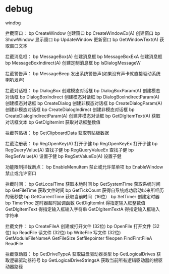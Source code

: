 # debug
windbg 

拦截窗口： 
bp CreateWindow 创建窗口 
bp CreateWindowEx(A) 创建窗口 
bp ShowWindow 显示窗口 
bp UpdateWindow 更新窗口 
bp GetWindowText(A) 获取窗口文本 

拦截消息框： 
bp MessageBox(A) 创建消息框 
bp MessageBoxExA 创建消息框 
bp MessageBoxIndirect(A) 创建定制消息框 
bp IsDialogMessageW 

拦截警告声： 
bp MessageBeep 发出系统警告声(如果没有声卡就直接驱动系统喇叭发声) 

拦截对话框： 
bp DialogBox 创建模态对话框 
bp DialogBoxParam(A) 创建模态对话框 
bp DialogBoxIndirect 创建模态对话框 
bp DialogBoxIndirectParam(A) 创建模态对话框 
bp CreateDialog 创建非模态对话框 
bp CreateDialogParam(A) 创建非模态对话框 
bp CreateDialogIndirect 创建非模态对话框 
bp CreateDialogIndirectParam(A) 创建非模态对话框 
bp GetDlgItemText(A) 获取对话框文本 
bp GetDlgItemInt 获取对话框整数值 

拦截剪贴板： 
bp GetClipboardData 获取剪贴板数据 

拦截注册表： 
bp RegOpenKey(A) 打开子健 
bp RegOpenKeyEx 打开子健 
bp RegQueryValue(A) 查找子健 
bp RegQueryValueEx 查找子健 
bp RegSetValue(A) 设置子健 
bp RegSetValueEx(A) 设置子健 

功能限制拦截断点： 
bp EnableMenuItem 禁止或允许菜单项 
bp EnableWindow 禁止或允许窗口 

拦截时间： 
bp GetLocalTime 获取本地时间 
bp GetSystemTime 获取系统时间 
bp GetFileTime 获取文件时间 
bp GetTickCount 获得自系统成功启动以来所经历的毫秒数 
bp GetCurrentTime 获取当前时间（16位） 
bp SetTimer 创建定时器 
bp TimerProc 定时器超时回调函数 
GetDlgItemInt 得指定输入框整数值 
GetDlgItemText 得指定输入框输入字符串 
GetDlgItemTextA 得指定输入框输入字符串 

拦截文件： 
bp CreateFileA 创建或打开文件 (32位) 
bp OpenFile 打开文件 (32位) 
bp ReadFile 读文件 (32位) 
bp WriteFile 写文件 (32位) 
GetModuleFileNameA 
GetFileSize 
Setfilepointer 
fileopen 
FindFirstFileA 
ReadFile 

拦截驱动器： 
bp GetDriveTypeA 获取磁盘驱动器类型 
bp GetLogicalDrives 获取逻辑驱动器符号 
bp GetLogicalDriveStringsA 获取当前所有逻辑驱动器的根驱动器路径
